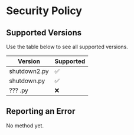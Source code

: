 # Security Policy

## Supported Versions

Use the table below to see all supported versions.

| Version | Supported          |
| ------- | ------------------ |
| shutdown2.py   | :white_check_mark: |
| shutdown.py   | :white_check_mark:                |
| ??? .py   | :x:                |

## Reporting an Error

No method yet.
